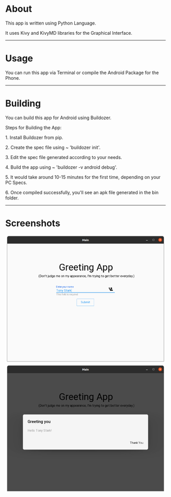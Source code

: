 # About
This app is written using Python Language. 
<p>It uses Kivy and KivyMD libraries for the Graphical Interface.</p>  

---

# Usage
You can run this app via Terminal or compile the Android Package for the Phone.  

---
 
# Building
You can build this app for Android using Buildozer.  
<p>Steps for Building the App:</p>
<p> 1. Install Buildozer from pip.</p>    
<p> 2. Create the spec file using ~ 'buildozer init'.</p>  
<p> 3. Edit the spec file generated according to your needs.</p>  
<p> 4. Build the app using ~ 'buildozer -v android debug'.</p>
<p> 5. It would take around 10-15 minutes for the first time, depending on your PC Specs.</p>  
<p> 6. Once compiled successfully, you'll see an apk file generated in the bin folder.</p>  

---
# Screenshots
![homescreen](Screenshots/1.png "HomeScreen")
![greeting](Screenshots/2.png "Greeting")
